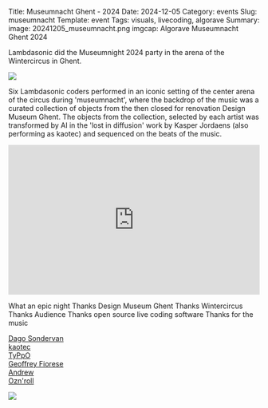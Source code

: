 Title: Museumnacht Ghent  - 2024
Date: 2024-12-05
Category: events
Slug: museumnacht
Template: event
Tags:  visuals, livecoding, algorave
Summary: 
image: 20241205_museumnacht.png
imgcap: Algorave Museumnacht Ghent 2024  


Lambdasonic did the Museumnight 2024 party in the arena of the Wintercircus in Ghent.

<div class="cyber-tile-big cyber-tile-vid fg-dark bg-blue">
<img src="../../../images/20241205_museumnacht.jpg" />
</div>

Six Lambdasonic coders performed in an iconic setting of the center arena of the circus during 'museumnacht', where the backdrop of the music was a curated collection of objects from the then closed for renovation Design Museum Ghent. The objects from the collection, selected by each artist was transformed by AI in the 'lost in diffusion' work by Kasper Jordaens (also performing as kaotec) and sequenced on the beats of the music.

<div class="cyber-tile-big cyber-tile-vid fg-dark bg-blue">
<iframe width="100%" height="300px" src="https://www.youtube.com/embed/mH1oUuXIwb0"  title="museumnacht algorave" frameborder="0" allow="accelerometer; autoplay; clipboard-write; encrypted-media; gyroscope; picture-in-picture; web-share" allowfullscreen></iframe>
</div>


What an epic night
Thanks Design Museum Ghent
Thanks Wintercircus
Thanks Audience
Thanks open source live coding software
Thanks for the music


[Dago Sondervan](/coders/sondervan)  
[kaotec](/coders/kaotec)  
[TyPpO](/coders/typo)  
[Geoffrey Fiorese](/coders/geoffrey)  
[Andrew](/coders/andrew)  
[Ozn'roll](/coders/oznrol)  

<div class="cyber-tile-big cyber-tile-vid fg-dark bg-blue">
<img src="../../../images/20241205_museumnacht2.jpg" />
</div>
